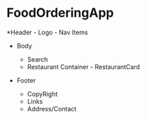 # FoodOrderingApp

*Header
    - Logo
    - Nav Items

* Body
    - Search
    - Restaurant Container
           - RestaurantCard

* Footer
     - CopyRight
     - Links 
     - Address/Contact